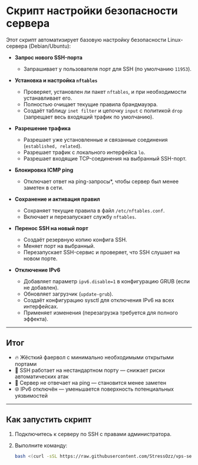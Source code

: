 # Скрипт настройки безопасности сервера

Этот скрипт автоматизирует базовую настройку безопасности Linux-сервера (Debian/Ubuntu):

- **Запрос нового SSH-порта**  
  - Запрашивает у пользователя порт для SSH (по умолчанию `11953`).

- **Установка и настройка `nftables`**  
  - Проверяет, установлен ли пакет `nftables`, и при необходимости устанавливает его.  
  - Полностью очищает текущие правила брандмауэра.  
  - Создаёт таблицу `inet filter` и цепочку `input` с политикой `drop` (запрещает весь входящий трафик по умолчанию).

- **Разрешение трафика**  
  - Разрешает уже установленные и связанные соединения (`established, related`).  
  - Разрешает трафик с локального интерфейса `lo`.  
  - Разрешает входящие TCP-соединения на выбранный SSH-порт.

- **Блокировка ICMP ping**  
  - Отключает ответ на ping-запросы*, чтобы сервер был менее заметен в сети.

- **Сохранение и активация правил**  
  - Сохраняет текущие правила в файл `/etc/nftables.conf`.  
  - Включает и перезапускает службу `nftables`.

- **Перенос SSH на новый порт**  
  - Создаёт резервную копию конфига SSH.  
  - Меняет порт на выбранный.  
  - Перезапускает SSH-сервис и проверяет, что SSH слушает на новом порте.

- **Отключение IPv6**  
  - Добавляет параметр `ipv6.disable=1` в конфигурацию GRUB (если не добавлен).  
  - Обновляет загрузчик (`update-grub`).  
  - Создаёт конфигурацию sysctl для отключения IPv6 на всех интерфейсах.  
  - Применяет изменения (перезагрузка требуется для полного эффекта).

---

## Итог

- 🔥 Жёсткий фаервол с минимально необходимыми открытыми портами  
- 🔐 SSH работает на нестандартном порту — снижает риски автоматических атак  
- 👻 Сервер не отвечает на ping — становится менее заметен  
- 🌐 IPv6 отключён — уменьшается поверхность потенциальных уязвимостей

---

## Как запустить скрипт

1. Подключитесь к серверу по SSH с правами администратора.

2. Выполните команду:

   ```bash
   bash <(curl -sSL https://raw.githubusercontent.com/StressOzz/vps-setup/main/vps-settings.sh)
